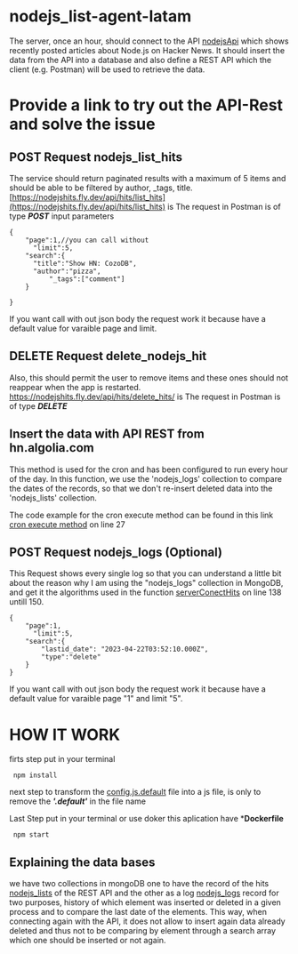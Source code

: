 ﻿# nodejs_list-agent-latam
The server, once an hour, should connect to the API [nodejsApi](https://hn.algolia.com/api/v1/search_by_date?query=nodejs) which shows
recently posted articles about Node.js on Hacker News. It should insert the data from the
API into a database and also define a REST API  which the client (e.g. Postman) will be used
to retrieve the data.

# Provide a link to try out the API-Rest and solve the issue
## POST Request nodejs_list_hits

The service should return paginated results with a maximum of 5 items and should be able
to be filtered by author, _tags, title.
[https://nodejshits.fly.dev/api/hits/list_hits](https://nodejshits.fly.dev/api/hits/list_hits)  is The request in Postman is of type ***POST***
input parameters
```
{
	"page":1,//you can call without 
      "limit":5,
	"search":{
      "title":"Show HN: CozoDB",
      "author":"pizza",
		  "_tags":["comment"]
	}

}
```
If you want call with out json body the request work it because have a default value for varaible page and limit. 
## DELETE Request delete_nodejs_hit

Also, this should permit the user to remove items and
these ones should not reappear when the app is restarted.
[https://nodejshits.fly.dev/api/hits/delete_hits/<objectID>](https://nodejshits.fly.dev/api/hits/delete_hits/)  is The request in Postman is of type ***DELETE***

## Insert the data with API REST from hn.algolia.com
 
 This method is used for the cron and has been configured to run every hour of the day. In this function, we use the 'nodejs_logs' collection to compare the dates of the records, so that we don't re-insert deleted data into the 'nodejs_lists' collection.
 
The code example for the cron execute method can be found in this link [cron execute method](https://github.com/sebasaracena/nodejs_list-agent-latam/blob/main/src/index.js) on line 27

## POST Request nodejs_logs (Optional)

This Request shows every single log so that you can understand a little bit about the reason why I am using the "nodejs_logs" collection in MongoDB, and get it the algorithms used in the function [serverConectHits](https://github.com/sebasaracena/nodejs_list-agent-latam/blob/main/src/api/nodejs_list/hits.services.js) on line 138 untill 150.

```
{
	"page":1,
      "limit":5,
	"search":{
		"lastid_date": "2023-04-22T03:52:10.000Z",
		"type":"delete"
	}
}

```
If you want call with out json body the request work it because have a default value for varaible page "1" and limit "5". 

# HOW IT WORK
 firts step put in your terminal
 ```
  npm install
 
 ```
next step to transform the [config.js.default](https://github.com/sebasaracena/nodejs_list-agent-latam/tree/main/src/config) file into a js file, is only to remove the ***'.default'*** in the file name

Last Step put in your terminal or use doker this aplication have ***Dockerfile**
 ```
  npm start
 
 ```
 ## Explaining the data bases
 we have two collections in mongoDB one to have the record of the hits [nodejs_lists](https://github.com/sebasaracena/nodejs_list-agent-latam/blob/main/src/models/nodejs_list.model.js) of the REST API and the other as a log [nodejs_logs](https://github.com/sebasaracena/nodejs_list-agent-latam/blob/main/src/models/nodejs_logs.model.js) record for two purposes, history of which element was inserted or deleted in a given process and to compare the last date of the elements. This way, when connecting again with the API, it does not allow to insert again data already deleted and thus not to be comparing by element through a search array which one should be inserted or not again.